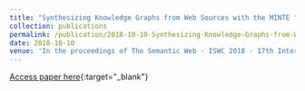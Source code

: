 ```yaml
---
title: "Synthesizing Knowledge Graphs from Web Sources with the MINTE ^+ + Framework"
collection: publications
permalink: /publication/2018-10-10-Synthesizing-Knowledge-Graphs-from-Web-Sources-with-the-MINTE-Framework
date: 2018-10-10
venue: 'In the proceedings of The Semantic Web - ISWC 2018 - 17th International Semantic Web Conference, Monterey, CA, USA, October 8-12, 2018, Proceedings, Part II'
---
```

[Access paper here](https://www.researchgate.net/profile/Diego_Collarana/publication/325381996_Synthesizing_Knowledge_Graphs_from_web_sources_with_the_MINTE_framework/links/5b290b4b0f7e9b1d003575ca/Synthesizing-Knowledge-Graphs-from-web-sources-with-the-MINTE-framework.pdf){:target="_blank"}
